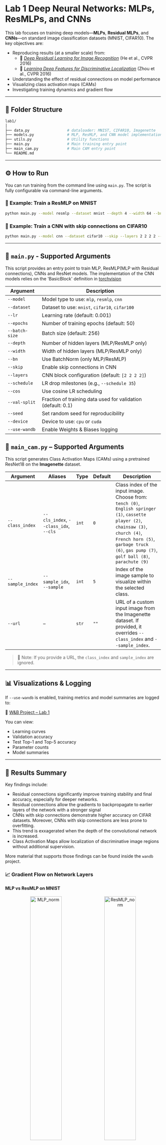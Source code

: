 # Lab 1 Deep Neural Networks: MLPs, ResMLPs, and CNNs

This lab focuses on training deep models—**MLPs**, **Residual MLPs**, and **CNNs**—on standard image classification datasets (MNIST, CIFAR10). The key objectives are:

- Reproducing results (at a smaller scale) from:
  - 📄 [*Deep Residual Learning for Image Recognition*](https://arxiv.org/abs/1512.03385) (He et al., CVPR 2016)
  - 📄 [*Learning Deep Features for Discriminative Localization*](http://cnnlocalization.csail.mit.edu/) (Zhou et al., CVPR 2016)
- Understanding the effect of residual connections on model performance
- Visualizing class activation maps (CAMs)
- Investigating training dynamics and gradient flow

---

## 📂 Folder Structure

```bash
lab1/
│
├── data.py                 # dataloader: MNIST, CIFAR10, Imagenette
├── models.py               # MLP, ResMLP, and CNN model implementations
├── utils.py                # Utility functions 
├── main.py                 # Main training entry point
├── main_cam.py             # Main CAM entry point
└── README.md               
```

---

## ⚙️ How to Run

You can run training from the command line using `main.py`. The script is fully configurable via command-line arguments.

### 🔧 Example: Train a ResMLP on MNIST

```bash
python main.py --model resmlp --dataset mnist --depth 4 --width 64 --bn --use-wandb
```

### 🔧 Example: Train a CNN with skip connections on CIFAR10

```bash
python main.py --model cnn --dataset cifar10 --skip --layers 2 2 2 2 --use-wandb
```

---

## 🧠 `main.py` - Supported Arguments

This script provides an entry point to train MLP, ResMLP(MLP with Residual connections), CNNs and ResNet models. 
The implementation of the CNN models relies on the 'BasicBlock' definition in [torchvision](https://github.com/pytorch/vision/blob/main/torchvision/models/resnet.py#L59)

| Argument         | Description |
|------------------|-------------|
| `--model`        | Model type to use: `mlp`, `resmlp`, `cnn` |
| `--dataset`      | Dataset to use: `mnist`, `cifar10`, `cifar100` |
| `--lr`           | Learning rate (default: 0.001) |
| `--epochs`       | Number of training epochs (default: 50) |
| `--batch-size`   | Batch size (default: 256) |
| `--depth`        | Number of hidden layers (MLP/ResMLP only) |
| `--width`        | Width of hidden layers (MLP/ResMLP only) |
| `--bn`           | Use BatchNorm (only MLP/ResMLP) |
| `--skip`         | Enable skip connections in CNN |
| `--layers`       | CNN block configuration (default: `[2 2 2 2]`) |
| `--schedule`     | LR drop milestones (e.g., `--schedule 35`) |
| `--cos`          | Use cosine LR scheduling |
| `--val-split`    | Fraction of training data used for validation (default: 0.1) |
| `--seed`         | Set random seed for reproducibility |
| `--device`       | Device to use: `cpu` or `cuda` |
| `--use-wandb`    | Enable Weights & Biases logging |


## 🧠 `main_cam.py` – Supported Arguments

This script generates Class Activation Maps (CAMs) using a pretrained ResNet18 on the **Imagenette** dataset.

| Argument        | Aliases                          | Type   | Default | Description |
|----------------|----------------------------------|--------|---------|-------------|
| `--class_index` | `--cls_index`, `--class_idx`, `--cls` | `int`  | `0`     | Class index of the input image. Choose from:<br> `tench (0)`, `English springer (1)`, `cassette player (2)`, `chainsaw (3)`, `church (4)`, `French horn (5)`, `garbage truck (6)`, `gas pump (7)`, `golf ball (8)`, `parachute (9)` |
| `--sample_index` | `--sample_idx`, `--sample`       | `int`  | `5`     | Index of the image sample to visualize within the selected class. |
| `--url`         | –                                | `str`  | `""`    | URL of a custom input image from the Imagenette dataset. If provided, it overrides `--class_index` and `--sample_index`. |

> 📌 Note: If you provide a URL, the `class_index` and `sample_index` are ignored.

---

## 📊 Visualizations & Logging

If `--use-wandb` is enabled, training metrics and model summaries are logged to:

🔗 [W&B Project – Lab 1](https://wandb.ai/jaysenoner/lab_1_DLA?nw=nwuserjaysenoner1999)

You can view:

- Learning curves
- Validation accuracy
- Test Top-1 and Top-5 accuracy
- Parameter counts
- Model summaries

---

## 🧪 Results Summary

Key findings include:

- Residual connections significantly improve training stability and final accuracy, especially for deeper networks.
- Residual connections allow the gradients to backpropagate to earlier layers of the network with a stronger signal
- CNNs with skip connections demonstrate higher accuracy on CIFAR datasets. Moreover, CNNs with skip connections are less prone to overfitting.
- This trend is exxagerated when the depth of the convolutional network is increased.
- Class Activation Maps allow localization of discriminative image regions without additional supervision.


More material that supports those findings can be found inside the `wandb` project. 

### 📈 Gradient Flow on Network Layers

#### MLP vs ResMLP on MNIST

<p align="center">
  <img src="images/gradient_norm_mlp.png" alt="MLP_norm" width="45%" style="margin-right:10px;"/>
  <img src="images/gradient_norm_resmlp.png" alt="ResMLP_norm" width="45%"/>
</p>

#### CNN vs ResNet on CIFAR10

<p align="center">
  <img src="images/cnn_noskip_gradient_norm.png" alt="CNN_norm" width="45%" style="margin-right:10px;"/>
  <img src="images/cnn_skip_gradient_norm.png" alt="ResNet_norm" width="45%"/>
</p>


### 🔍 Class Activation Maps (CAMs on Imagenette)

<p align="center">
  <img src="images/cam_church.jpg" alt="CNN_norm" width="45%" style="margin-right:10px;"/>
  <img src="images/cam_french_horn.jpg" alt="ResNet_norm" width="45%"/>
</p>

<p align="center">
  <img src="images/cam_gas_pump.jpg" alt="CNN_norm" width="45%" style="margin-right:10px;"/>
  <img src="images/imagenette_CAM_result.jpg" alt="ResNet_norm" width="45%"/>
</p>


## 📎 References

- [Deep Residual Learning for Image Recognition](https://arxiv.org/abs/1512.03385) — He et al., 2016
- [Learning Deep Features for Discriminative Localization](http://cnnlocalization.csail.mit.edu/) — Zhou et al., 2016


